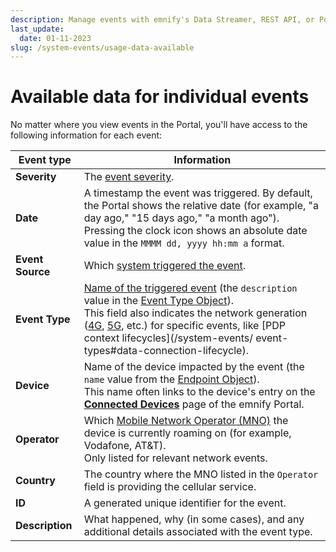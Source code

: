 ```yaml
---
description: Manage events with emnify's Data Streamer, REST API, or Portal
last_update: 
  date: 01-11-2023
slug: /system-events/usage-data-available
---
```


# Available data for individual events

No matter where you view events in the Portal, you'll have access to the following information for each event:

| Event type | Information |
| ----- | ----- |
| **Severity** | The [event severity](/system-events#event-severity). |
| **Date** | A timestamp the event was triggered. By default, the Portal shows the relative date (for example, "a day ago," "15 days ago," "a month ago"). <br/> Pressing the clock icon shows an absolute date value in the `MMMM dd, yyyy hh:mm a` format. |
| **Event Source** | Which [system triggered the event](/system-events#event-source). |
| **Event Type** | [Name of the triggered event](/system-events/event-types) (the `description` value in the [Event Type Object](https://cdn.emnify.net/api/doc/event.html#event-type-object)). <br/> This field also indicates the network generation ([4G](https://www.emnify.com/iot-glossary/4g), [5G](https://www.emnify.com/iot-glossary/5g), etc.) for specific events, like [PDP context lifecycles](/system-events/  event-types#data-connection-lifecycle). |
| **Device** | Name of the device impacted by the event (the `name` value from the [Endpoint Object](https://cdn.emnify.net/api/doc/event.html#endpoint-object)). <br/> This name often links to the device's entry on the [**Connected Devices**](https://portal.emnify.com/connected-devices) page of the emnify Portal. |
| **Operator** | Which [Mobile Network Operator (MNO)](https://www.emnify.com/iot-glossary/mno) the device is currently roaming on (for example, Vodafone, AT&T). <br/> Only listed for relevant network events. |
| **Country** | The country where the MNO listed in the `Operator` field is providing the cellular service. |
| **ID** | A generated unique identifier for the event. |
| **Description** | What happened, why (in some cases), and any additional details associated with the event type. |

